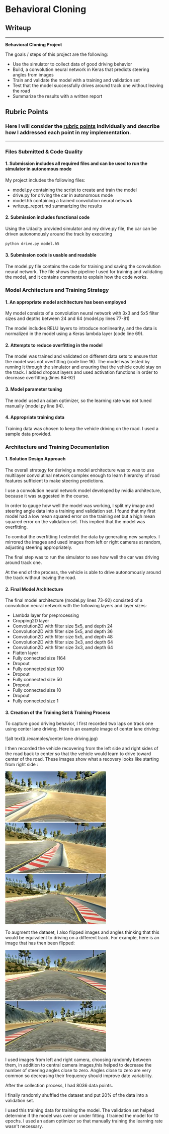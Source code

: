 
# **Behavioral Cloning** 

## Writeup 

---

**Behavioral Cloning Project**

The goals / steps of this project are the following:
* Use the simulator to collect data of good driving behavior
* Build, a convolution neural network in Keras that predicts steering angles from images
* Train and validate the model with a training and validation set
* Test that the model successfully drives around track one without leaving the road
* Summarize the results with a written report


## Rubric Points
### Here I will consider the [rubric points](https://review.udacity.com/#!/rubrics/432/view) individually and describe how I addressed each point in my implementation.  


---
### Files Submitted & Code Quality


#### 1. Submission includes all required files and can be used to run the simulator in autonomous mode

My project includes the following files:
* model.py containing the script to create and train the model
* drive.py for driving the car in autonomous mode
* model.h5 containing a trained convolution neural network 
* writeup_report.md summarizing the results

#### 2. Submission includes functional code
Using the Udacity provided simulator and my drive.py file, the car can be driven autonomously around the track by executing 
```sh
python drive.py model.h5
```


#### 3. Submission code is usable and readable

The model.py file contains the code for training and saving the convolution neural network. The file shows the pipeline I used for training and validating the model, and it contains comments to explain how the code works.


### Model Architecture and Training Strategy


#### 1. An appropriate model architecture has been employed

My model consists of a convolution neural network with 3x3 and 5x5 filter sizes and depths between 24 and 64 (model.py lines 77-81) 

The model includes RELU layers to introduce nonlinearity, and the data is normalized in the model using a Keras lambda layer (code line 69). 

#### 2. Attempts to reduce overfitting in the model

The model was trained and validated on different data sets to ensure that the model was not overfitting (code line 16). The model was tested by running it through the simulator and ensuring that the vehicle could stay on the track. I added dropout layers and used activation functions in order to decrease overfitting.(lines 84-92)

#### 3. Model parameter tuning

The model used an adam optimizer, so the learning rate was not tuned manually (model.py line 94).


#### 4. Appropriate training data

Training data was chosen to keep the vehicle driving on the road. I used a sample data provided.

### Architecture and Training Documentation


#### 1. Solution Design Approach

The overall strategy for deriving a model architecture was to was to use multilayer convolutinal network complex enough to learn hierarchy of road features sufficient to make steering predictions.

I use a convolution neural network model developed by nvidia architecture, because it was suggested in the course.

In order to gauge how well the model was working, I split my image and steering angle data into a training and validation set. I found that my first model had a low mean squared error on the training set but a high mean squared error on the validation set. This implied that the model was overfitting. 

To combat the overfitting I extendet the data by generating new samples. I mirrored the images and used images from left or right cameras at random, adjusting steering appropriately. 

The final step was to run the simulator to see how well the car was driving around track one. 

At the end of the process, the vehicle is able to drive autonomously around the track without leaving the road.


#### 2. Final Model Architecture

The final model architecture (model.py lines 73-92) consisted of a convolution neural network with the following layers and layer sizes:

* Lambda layer for preprocessing
* Cropping2D layer 
* Convolution2D with filter size 5x5, and depth 24
* Convolution2D with filter size 5x5, and depth 36
* Convolution2D with filter size 5x5, and depth 48
* Convolution2D with filter size 3x3, and depth 64
* Convolution2D with filter size 3x3, and depth 64
* Flatten layer
* Fully connected size 1164
* Dropout
* Fully connected size 100
* Dropout
* Fully connected size 50
* Dropout
* Fully connected size 10
* Dropout
* Fully connected size 1

#### 3. Creation of the Training Set & Training Process

To capture good driving behavior, I first recorded two laps on track one using center lane driving. Here is an example image of center lane driving:

![alt text](./examples/center lane driving.jpg)

I then recorded the vehicle recovering from the left side and right sides of the road back to center so that the vehicle would learn to drive toward center of the road. These images show what a recovery looks like starting from right side :

![alt text](./examples/recovering1.jpg)
![alt text](./examples/recovering2.jpg)
![alt text](./examples/recovering3.jpg)


To augment the dataset, I also flipped images and angles thinking that this would be equivalent to driving on a different track. For example, here is an image that has then been flipped:

![alt text](./examples/original.jpg)
![alt text](./examples/flipped.jpg)

I used images from left and right camera, choosing randomly between them, in addition to central camera images,this helped to decrease the number of steering angles close to zero. Angles close to zero are very common so decreasing their frequency should improve date variability. 

After the collection process, I had 8036 data points.

I finally randomly shuffled the dataset and put 20% of the data into a validation set. 

I used this training data for training the model. The validation set helped determine if the model was over or under fitting. I trained the model for 10 epochs. I used an adam optimizer so that manually training the learning rate wasn't necessary.
